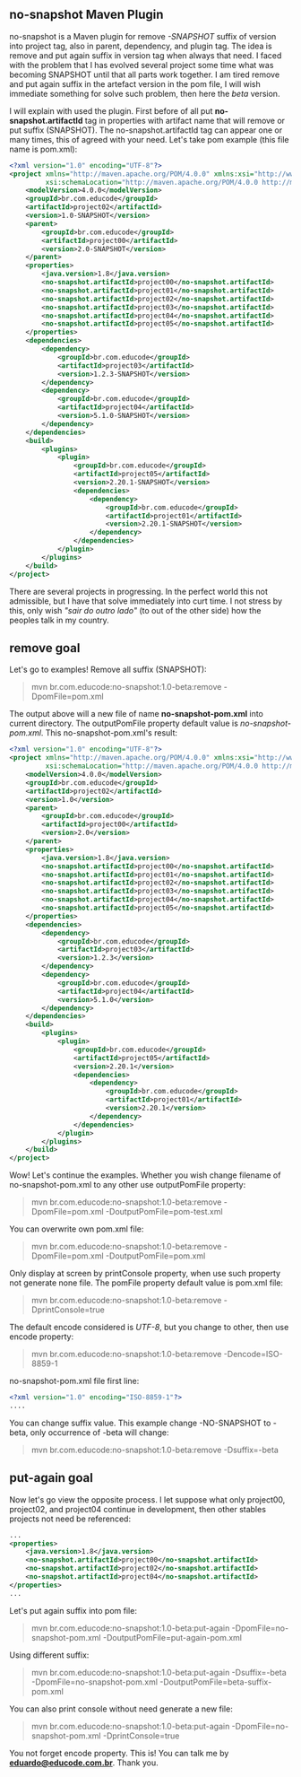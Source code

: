 ## no-snapshot Maven Plugin 

no-snapshot is a Maven plugin for remove *-SNAPSHOT* suffix of version into project tag, also in parent, dependency, and plugin tag. The idea is remove and put again suffix in version tag when always that need. I faced with the problem that I has evolved several project some time what was becoming SNAPSHOT until that all parts work together. I am tired remove and put again suffix in the artefact version in the pom file, I will wish immediate something for solve such problem, then here the *beta* version.

I will explain with used the plugin. First before of all put **no-snapshot.artifactId** tag in properties with artifact name that will remove or put suffix (SNAPSHOT). The no-snapshot.artifactId tag can appear one or many times, this of agreed with your need. Let's take pom example (this file name is pom.xml):

```xml
<?xml version="1.0" encoding="UTF-8"?>
<project xmlns="http://maven.apache.org/POM/4.0.0" xmlns:xsi="http://www.w3.org/2001/XMLSchema-instance"
         xsi:schemaLocation="http://maven.apache.org/POM/4.0.0 http://maven.apache.org/xsd/maven-4.0.0.xsd">
    <modelVersion>4.0.0</modelVersion>
    <groupId>br.com.educode</groupId>
    <artifactId>project02</artifactId>
    <version>1.0-SNAPSHOT</version>
    <parent>
        <groupId>br.com.educode</groupId>
        <artifactId>project00</artifactId>
        <version>2.0-SNAPSHOT</version>
    </parent>
    <properties>
        <java.version>1.8</java.version>
        <no-snapshot.artifactId>project00</no-snapshot.artifactId>
        <no-snapshot.artifactId>project01</no-snapshot.artifactId>
        <no-snapshot.artifactId>project02</no-snapshot.artifactId>
        <no-snapshot.artifactId>project03</no-snapshot.artifactId>
        <no-snapshot.artifactId>project04</no-snapshot.artifactId>
        <no-snapshot.artifactId>project05</no-snapshot.artifactId>
    </properties>
    <dependencies>
        <dependency>
            <groupId>br.com.educode</groupId>
            <artifactId>project03</artifactId>
            <version>1.2.3-SNAPSHOT</version>
        </dependency>
        <dependency>
            <groupId>br.com.educode</groupId>
            <artifactId>project04</artifactId>
            <version>5.1.0-SNAPSHOT</version>
        </dependency>
    </dependencies>
    <build>
        <plugins>
            <plugin>
                <groupId>br.com.educode</groupId>
                <artifactId>project05</artifactId>
                <version>2.20.1-SNAPSHOT</version>
                <dependencies>
                    <dependency>
                        <groupId>br.com.educode</groupId>
                        <artifactId>project01</artifactId>
                        <version>2.20.1-SNAPSHOT</version>
                    </dependency>
                </dependencies>
            </plugin>
        </plugins>
    </build>
</project>
```

There are several projects in progressing. In the perfect world this not admissible, but I have that solve immediately into curt time. I not stress by this, only wish *"sair do outro lado"* (to out of the other side) how the peoples talk in my country.



## remove goal

Let's go to examples! Remove all suffix (SNAPSHOT):
> mvn br.com.educode:no-snapshot:1.0-beta:remove -DpomFile=pom.xml


The output above will a new file of name **no-snapshot-pom.xml** into current directory. The outputPomFile property default value is *no-snapshot-pom.xml*. This no-snapshot-pom.xml's result:
```xml
<?xml version="1.0" encoding="UTF-8"?>
<project xmlns="http://maven.apache.org/POM/4.0.0" xmlns:xsi="http://www.w3.org/2001/XMLSchema-instance" 
         xsi:schemaLocation="http://maven.apache.org/POM/4.0.0 http://maven.apache.org/xsd/maven-4.0.0.xsd">
    <modelVersion>4.0.0</modelVersion>
    <groupId>br.com.educode</groupId>
    <artifactId>project02</artifactId>
    <version>1.0</version>
    <parent>
        <groupId>br.com.educode</groupId>
        <artifactId>project00</artifactId>
        <version>2.0</version>
    </parent>
    <properties>
        <java.version>1.8</java.version>
        <no-snapshot.artifactId>project00</no-snapshot.artifactId>
        <no-snapshot.artifactId>project01</no-snapshot.artifactId>
        <no-snapshot.artifactId>project02</no-snapshot.artifactId>
        <no-snapshot.artifactId>project03</no-snapshot.artifactId>
        <no-snapshot.artifactId>project04</no-snapshot.artifactId>
        <no-snapshot.artifactId>project05</no-snapshot.artifactId>
    </properties>
    <dependencies>
        <dependency>
            <groupId>br.com.educode</groupId>
            <artifactId>project03</artifactId>
            <version>1.2.3</version>
        </dependency>
        <dependency>
            <groupId>br.com.educode</groupId>
            <artifactId>project04</artifactId>
            <version>5.1.0</version>
        </dependency>
    </dependencies>
    <build>
        <plugins>
            <plugin>
                <groupId>br.com.educode</groupId>
                <artifactId>project05</artifactId>
                <version>2.20.1</version>
                <dependencies>
                    <dependency>
                        <groupId>br.com.educode</groupId>
                        <artifactId>project01</artifactId>
                        <version>2.20.1</version>
                    </dependency>
                </dependencies>
            </plugin>
        </plugins>
    </build>
</project>
```

Wow! Let's continue the examples. Whether you wish change filename of no-snapshot-pom.xml to any other use outputPomFile property:
> mvn br.com.educode:no-snapshot:1.0-beta:remove -DpomFile=pom.xml -DoutputPomFile=pom-test.xml


You can overwrite own pom.xml file:
> mvn br.com.educode:no-snapshot:1.0-beta:remove -DpomFile=pom.xml -DoutputPomFile=pom.xml


Only display at screen by printConsole property, when use such property not generate none file. The pomFile property default value is pom.xml file:
> mvn br.com.educode:no-snapshot:1.0-beta:remove -DprintConsole=true


The default encode considered is *UTF-8*, but you change to other, then use encode property:
> mvn br.com.educode:no-snapshot:1.0-beta:remove -Dencode=ISO-8859-1


no-snapshot-pom.xml file first line:
```xml
<?xml version="1.0" encoding="ISO-8859-1"?>
....
```


You can change suffix value. This example change -NO-SNAPSHOT to -beta, only occurrence of -beta will change: 
> mvn br.com.educode:no-snapshot:1.0-beta:remove -Dsuffix=-beta



## put-again goal

Now let's go view the opposite process. I let suppose what only project00, project02, and project04 continue in development, then other stables projects not need be referenced:
```xml
...
<properties>
    <java.version>1.8</java.version>
    <no-snapshot.artifactId>project00</no-snapshot.artifactId>
    <no-snapshot.artifactId>project02</no-snapshot.artifactId>
    <no-snapshot.artifactId>project04</no-snapshot.artifactId>
</properties>
...
```


Let's put again suffix into pom file:
> mvn br.com.educode:no-snapshot:1.0-beta:put-again -DpomFile=no-snapshot-pom.xml -DoutputPomFile=put-again-pom.xml


Using different suffix:
> mvn br.com.educode:no-snapshot:1.0-beta:put-again -Dsuffix=-beta -DpomFile=no-snapshot-pom.xml -DoutputPomFile=beta-suffix-pom.xml


You can also print console without need generate a new file:
> mvn br.com.educode:no-snapshot:1.0-beta:put-again -DpomFile=no-snapshot-pom.xml -DprintConsole=true


You not forget encode property. This is! You can talk me by **eduardo@educode.com.br**. Thank you.
